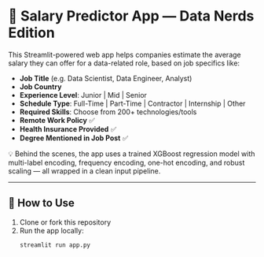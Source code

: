 # 💼 Salary Predictor App — Data Nerds Edition

This Streamlit-powered web app helps companies estimate the average salary they can offer for a data-related role, based on job specifics like:

- **Job Title** (e.g. Data Scientist, Data Engineer, Analyst)
- **Job Country**
- **Experience Level**: Junior | Mid | Senior
- **Schedule Type**: Full-Time | Part-Time | Contractor | Internship | Other
- **Required Skills**: Choose from 200+ technologies/tools
- **Remote Work Policy** ✅
- **Health Insurance Provided** ✅
- **Degree Mentioned in Job Post** ✅

💡 Behind the scenes, the app uses a trained XGBoost regression model with multi-label encoding, frequency encoding, one-hot encoding, and robust scaling — all wrapped in a clean input pipeline.

---

## 🚀 How to Use

1. Clone or fork this repository
2. Run the app locally:
   ```bash
   streamlit run app.py

